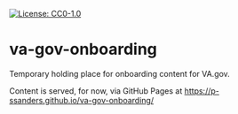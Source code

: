 [![License: CC0-1.0](https://img.shields.io/badge/License-CC0_1.0-lightgrey.svg)](LICENSE)

# va-gov-onboarding

Temporary holding place for onboarding content for VA.gov.

Content is served, for now, via GitHub Pages at https://p-ssanders.github.io/va-gov-onboarding/
